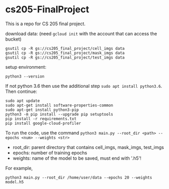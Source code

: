 # cs205-FinalProject
This is a repo for CS 205 final project.
  



download data: (need ```gcloud init``` with the account that can access the bucket)
```
gsutil cp -R gs://cs205_final_project/cell_imgs data
gsutil cp -R gs://cs205_final_project/mask_imgs data
gsutil cp -R gs://cs205_final_project/test_imgs data
```
setup environment:
```
python3 --version
```
If not python 3.6 then use the additional step ```sudo apt install python3.6```.
Then continue:
```
sudo apt update
sudo apt-get install software-properties-common
sudo apt-get install python3-pip
python3 -m pip install --upgrade pip setuptools
pip install -r requirements.txt
pip install google-cloud-profiler
```

To run the code, use the command ```python3 main.py --root_dir <path> --epochs <num> --weights <str>```
- root_dir: parent directory that contains cell_imgs, mask_imgs, test_imgs  
- epochs: number of training epochs  
- weights: name of the model to be saved, must end with '.h5'!  

For example, 
```
python3 main.py --root_dir /home/user/data --epochs 20 --weights model.h5
```
